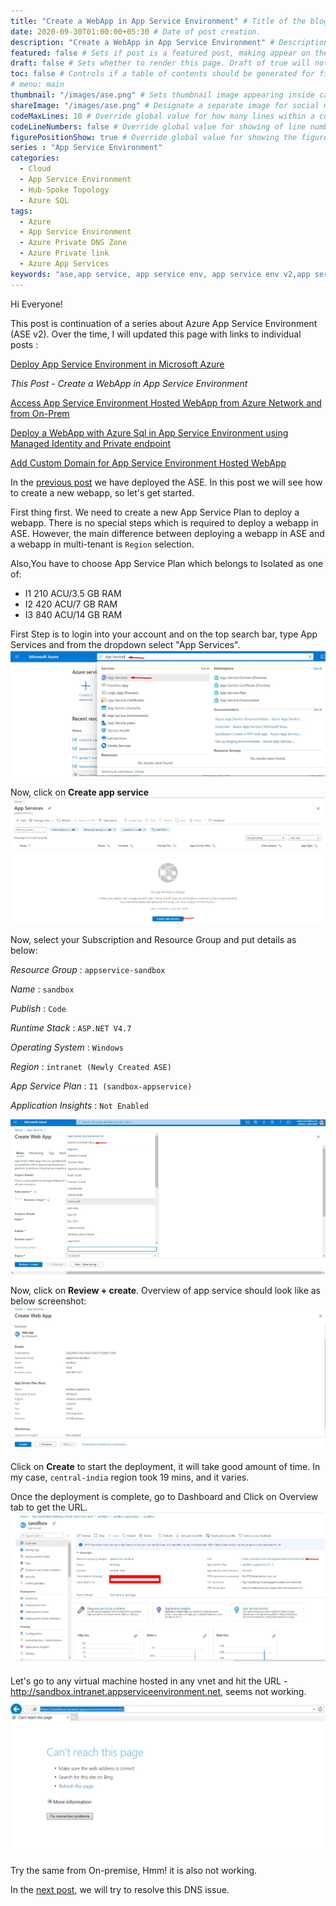 ```yaml
---
title: "Create a WebApp in App Service Environment" # Title of the blog post.
date: 2020-09-30T01:00:00+05:30 # Date of post creation.
description: "Create a WebApp in App Service Environment" # Description used for search engine.
featured: false # Sets if post is a featured post, making appear on the home page side bar.
draft: false # Sets whether to render this page. Draft of true will not be rendered.
toc: false # Controls if a table of contents should be generated for first-level links automatically.
# menu: main
thumbnail: "/images/ase.png" # Sets thumbnail image appearing inside card on homepage.
shareImage: "/images/ase.png" # Designate a separate image for social media sharing.
codeMaxLines: 10 # Override global value for how many lines within a code block before auto-collapsing.
codeLineNumbers: false # Override global value for showing of line numbers within code block.
figurePositionShow: true # Override global value for showing the figure label.
series : "App Service Environment"
categories:
  - Cloud
  - App Service Environment
  - Hub-Spoke Topology
  - Azure SQL
tags:
  - Azure
  - App Service Environment
  - Azure Private DNS Zone
  - Azure Private link
  - Azure App Services
keywords: "ase,app service, app service env, app service env v2,app service environment,app service environment v2,deploy application in app service environment,app service environment and private link, ase in hub spoke,hub spoke,hub spoke network,hub spoke network topology,azure hub spoke,azure hub spoke network,azure hub spoke network topology,app service environment and private endpoint,azure sql, azure sql and private endpoint,azure private dns zone, resolve azure internal DNS from your on prem,hub spoke dns forwarder,dns forwarder in hub spoke,dns forwarder in hub spoke network topology,dns forwarder"
---
```


Hi Everyone!

This post is continuation of a series about Azure App Service Environment (ASE v2). Over the time, I will updated this page with links to individual posts :  

[Deploy App Service Environment in Microsoft Azure](/post/deploy-app-service-environment-v2-in-microsoft-azure)

_This Post - Create a WebApp in App Service Environment_

[Access App Service Environment Hosted WebApp from Azure Network and from On-Prem](/post/access-app-service-environment-hosted-webapp-from-azure-network-and-from-on-prem)

[Deploy a WebApp with Azure Sql in App Service Environment using Managed Identity and Private endpoint](/post/deploy-a-webapp-with-azure-sql-in-app-service-environment-using-managed-identity-and-private-endpoint)

[Add Custom Domain for App Service Environment Hosted WebApp](/post/add-custom-domain-for-app-service-environment-hosted-webapp)

In the [previous post](/post/deploy-app-service-environment-v2-in-microsoft-azure) we have deployed the ASE. In this post we will see how to create a new webapp, so let's get started. 

First thing first. We need to create a new App Service Plan to deploy a webapp. There is no special steps which is required to deploy a webapp in ASE. However, the main difference between deploying a webapp in ASE and a webapp in multi-tenant is `Region` selection. 

Also,You have to choose App Service Plan which belongs to Isolated as one of:
 - I1 210 ACU/3.5 GB RAM 
 - I2 420 ACU/7 GB RAM
 - I3 840 ACU/14 GB RAM

First Step is to login into your account and on the top search bar, type App Services and from the dropdown select "App Services".
![Select App Services](/images/ase/Select_AS.jpg)

Now, click on __Create app service__
![Create App Service](/images/ase/Create_AS.jpg)

Now, select your Subscription and Resource Group and put details as below: 

_Resource Group_ : `appservice-sandbox`

_Name_ : `sandbox`

_Publish_ : `Code`

_Runtime Stack_ : `ASP.NET V4.7`

_Operating System_ : `Windows`

_Region_ : `intranet (Newly Created ASE)`

_App Service Plan_ : `I1 (sandbox-appservice)`

_Application Insights_ : `Not Enabled`

![Create App Service](/images/ase/Create_AS_Basic.jpg)


Now, click on __Review + create__. Overview of app service should look like as below screenshot:
![Overview App Service](/images/ase/AS_Overview.jpg)

Click on __Create__ to start the deployment, it will take good amount of time. In my case, `central-india` region took 19 mins, and it varies.

Once the deployment is complete, go to Dashboard and Click on Overview tab to get the URL.
![App Service Details](/images/ase/AS_Dashboard.jpg)

Let's go to any virtual machine hosted in any vnet and hit the URL - http://sandbox.intranet.appserviceenvironment.net, seems not working.
![Unable to resolve DNS](/images/ase/unable_webapp.jpg)

Try the same from On-premise, Hmm! it is also not working. 

In the [next post](/post/access-app-service-environment-hosted-webapp-from-azure-network-and-from-on-prem), we will try to resolve this DNS issue.


